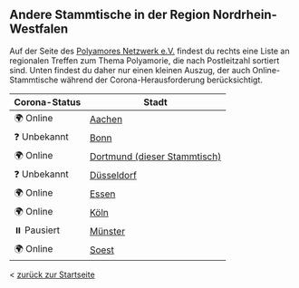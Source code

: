 ## Andere Stammtische in der Region Nordrhein-Westfalen
Auf der Seite des [Polyamores Netzwerk e.V.](https://www.polyamory.de/regionale-treffen-de) findest du rechts eine Liste an regionalen Treffen zum Thema Polyamorie, die nach Postleitzahl sortiert sind. Unten findest du daher nur einen kleinen Auszug, der auch Online-Stammtische während der Corona-Herausforderung berücksichtigt.

| Corona-Status | Stadt        |
| ------------- | -------------|
| 🌍 Online     | [Aachen](https://polyamorie-aachen.de/) |
| ❓ Unbekannt  | [Bonn](https://www.polyamory.de/polyamorie-stammtisch-bonn-bonner-polygespraechskreis) |
| 🌍 Online     | [Dortmund (dieser Stammtisch)](https://polyamorie-dortmund.de/) |
| ❓ Unbekannt  | [Düsseldorf](https://polytreff.wordpress.com/termine/) |
| 🌍 Online     | [Essen](https://www.facebook.com/groups/980135342024444/) |
| 🌍 Online     | [Köln](https://www.poly-koeln.de/termine/) |
| ⏸️ Pausiert   | [Münster](https://polyamorie-muenster.blogspot.com/)
| 🌍 Online     | [Soest](https://www.polyamory.de/papageienstammtisch-soest) |

< [zurück zur Startseite](/)
